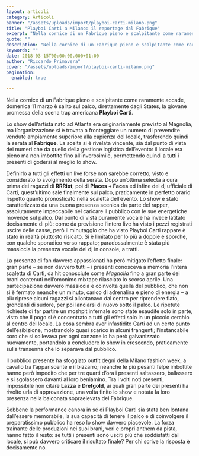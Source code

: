 ```yaml
---
layout: articoli
category: Articoli
banner: "/assets/uploads/import/playboi-carti-milano.png"
title: "Playboi Carti a Milano: il reportage dal Fabrique"
excerpt: "Nella cornice di un Fabrique pieno e scalpitante come raramente accade, domenica 11 marzo è salito sul palco, direttamente dagli States, la giovane promessa della scena trap americana Playboi Carti. Lo show dell’artista nato ad Atlanta era originariamente previsto al Magnolia, ma l’organizzazione si è trovata a fronteggiare un numero di prevendite vendute ampiamente superiore [&hellip"
quote: ""
description: "Nella cornice di un Fabrique pieno e scalpitante come raramente accade, domenica 11 marzo è salito sul palco, direttamente dagli States, la giovane promessa della scena trap americana Playboi Carti. Lo show dell’artista nato ad Atlanta era originariamente previsto al Magnolia, ma l’organizzazione si è trovata a fronteggiare un numero di prevendite vendute ampiamente superiore [&hellip"
keywords: ""
date: 2018-03-15T00:00:00.000+01:00
author: "Riccardo Primavera"
cover: "/assets/uploads/import/playboi-carti-milano.png"
pagination:
  enabled: true

---
```


Nella cornice di un Fabrique pieno e scalpitante come raramente accade, domenica 11 marzo è salito sul palco, direttamente dagli States, la giovane promessa della scena trap americana **Playboi Carti**.

Lo show dell’artista nato ad Atlanta era originariamente previsto al Magnolia, ma l’organizzazione si è trovata a fronteggiare un numero di prevendite vendute ampiamente superiore alla capienza del locale, trasferendo quindi la serata al **Fabrique**. La scelta si è rivelata vincente, sia dal punto di vista dei numeri che da quello della gestione logistica dell’evento: il locale era pieno ma non imbottito fino all’inverosimile, permettendo quindi a tutti i presenti di godersi al meglio lo show.

Definirlo a tutti gli effetti un live forse non sarebbe corretto, visto e considerato lo svolgimento della serata. Dopo un’ottima selecta a cura prima dei ragazzi di **RRRiot**, poi di **Places + Faces** ed infine del dj ufficiale di Carti, quest’ultimo sale finalmente sul palco, praticamente in perfetto orario rispetto quanto pronosticato nella scaletta dell’evento. Lo show è stato caratterizzato da una buona presenza scenica da parte del rapper, assolutamente impeccabile nel caricare il pubblico con le sue energetiche movenze sul palco. Dal punto di vista puramente vocale ha invece latitato decisamente di più: come da previsione l’intero live ha visto i pezzi registrati uscire delle casse, però il minutaggio che ha visto Playboi Carti rappare è stato in realtà piuttosto risicato. Si è limitato per lo più a doppie e sporche, con qualche sporadico verso rappato; paradossalmente è stata più massiccia la presenza vocale del dj in console, a tratti.

La presenza di fan davvero appassionati ha però mitigato l’effetto finale: gran parte – se non davvero tutti – i presenti conosceva a memoria l’intera scaletta di Carti, da hit conosciute come _Magnolia_ fino a gran parte dei brani contenuti nell’omonimo mixtape rilasciato lo scorso aprile. Una partecipazione davvero massiccia e coinvolta quella del pubblico, che non si è fermato neanche un minuto, carico di adrenalina e pieno di energia – a più riprese alcuni ragazzi si allontanavo dal centro per riprendere fiato, grondanti di sudore, per poi lanciarsi di nuovo sotto il palco. Le ripetute richieste di far partire un moshpit infernale sono state esaudite solo in parte, visto che il pogo si è concentrato a tutti gli effetti solo in un piccolo cerchio al centro del locale. La cosa sembra aver infastidito Carti ad un certo punto dell’esibizione, mostrandolo quasi scarico in alcuni frangenti; l’instancabile coro che si sollevava per ogni canzone lo ha però galvanizzato nuovamente, portandolo a concludere lo show in crescendo, praticamente sulla transenna che lo separava dal pubblico.

Il pubblico presente ha sfoggiato outfit degni della Milano fashion week, a cavallo tra l’appariscente e il bizzarro; neanche le più pesanti felpe imbottite hanno però impedito che per tre quarti d’ora i presenti saltassero, ballassero e si sgolassero davanti al loro beniamino. Tra i volti noti presenti, impossibile non citare **Lazza** e **Drefgold**, ai quali gran parte dei presenti ha rivolto urla di approvazione, una volta finito lo show e notata la loro presenza nella balconata sopraelevata del Fabrique.

Sebbene la performance canora in sé di Playboi Carti sia stata ben lontana dall’essere memorabile, la sua capacità di tenere il palco e di coinvolgere il preparatissimo pubblico ha reso lo show davvero piacevole. La forza trainante delle produzioni nei suoi brani, veri e propri anthem da pista, hanno fatto il resto: se tutti i presenti sono usciti più che soddisfatti dal locale, si può davvero criticare il risultato finale? Per chi scrive la risposta è decisamente no.